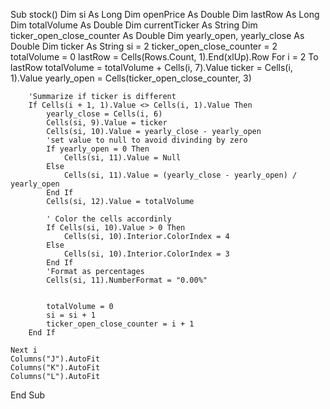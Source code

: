 Sub stock()
    Dim si As Long
    Dim openPrice As Double
    Dim lastRow As Long
    Dim totalVolume As Double
    Dim currentTicker As String
    Dim ticker_open_close_counter As Double
    Dim yearly_open, yearly_close As Double
    Dim ticker As String
    si = 2
    ticker_open_close_counter = 2
    totalVolume = 0
    lastRow = Cells(Rows.Count, 1).End(xlUp).Row
    For i = 2 To lastRow
        totalVolume = totalVolume + Cells(i, 7).Value
        ticker = Cells(i, 1).Value
        yearly_open = Cells(ticker_open_close_counter, 3)
        
        'Summarize if ticker is different
        If Cells(i + 1, 1).Value <> Cells(i, 1).Value Then
            yearly_close = Cells(i, 6)
            Cells(si, 9).Value = ticker
            Cells(si, 10).Value = yearly_close - yearly_open
            'set value to null to avoid divinding by zero
            If yearly_open = 0 Then
                Cells(si, 11).Value = Null
            Else
                Cells(si, 11).Value = (yearly_close - yearly_open) / yearly_open
            End If
            Cells(si, 12).Value = totalVolume
            
            ' Color the cells accordinly
            If Cells(si, 10).Value > 0 Then
                Cells(si, 10).Interior.ColorIndex = 4
            Else
                Cells(si, 10).Interior.ColorIndex = 3
            End If
            'Format as percentages
            Cells(si, 11).NumberFormat = "0.00%"
            
            
            totalVolume = 0
            si = si + 1
            ticker_open_close_counter = i + 1
        End If
        
    Next i
    Columns("J").AutoFit
    Columns("K").AutoFit
    Columns("L").AutoFit
End Sub
